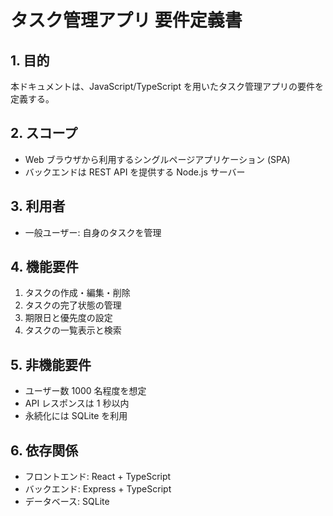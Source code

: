 # タスク管理アプリ 要件定義書

## 1. 目的
本ドキュメントは、JavaScript/TypeScript を用いたタスク管理アプリの要件を定義する。

## 2. スコープ
- Web ブラウザから利用するシングルページアプリケーション (SPA)
- バックエンドは REST API を提供する Node.js サーバー

## 3. 利用者
- 一般ユーザー: 自身のタスクを管理

## 4. 機能要件
1. タスクの作成・編集・削除
2. タスクの完了状態の管理
3. 期限日と優先度の設定
4. タスクの一覧表示と検索

## 5. 非機能要件
- ユーザー数 1000 名程度を想定
- API レスポンスは 1 秒以内
- 永続化には SQLite を利用

## 6. 依存関係
- フロントエンド: React + TypeScript
- バックエンド: Express + TypeScript
- データベース: SQLite

